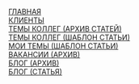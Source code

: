 [ГЛАВНАЯ](https://pureweb-creator.github.io/poznakhorenko/)\
[КЛИЕНТЫ](https://pureweb-creator.github.io/poznakhorenko/works.html)\
[ТЕМЫ КОЛЛЕГ (АРХИВ СТАТЕЙ)](https://pureweb-creator.github.io/poznakhorenko/themes.html)\
[ТЕМЫ КОЛЛЕГ (ШАБЛОН СТАТЬИ)](https://pureweb-creator.github.io/poznakhorenko/themes-article.html)\
[МОИ ТЕМЫ (ШАБЛОН СТАТЬИ)](https://pureweb-creator.github.io/poznakhorenko/my-themes-article.html)\
[ВАКАНСИИ (АРХИВ)](https://pureweb-creator.github.io/poznakhorenko/vacancies.html)\
[БЛОГ (АРХИВ)](https://pureweb-creator.github.io/poznakhorenko/blog.html)\
[БЛОГ (СТАТЬЯ)](https://pureweb-creator.github.io/poznakhorenko/blog-article.html)

